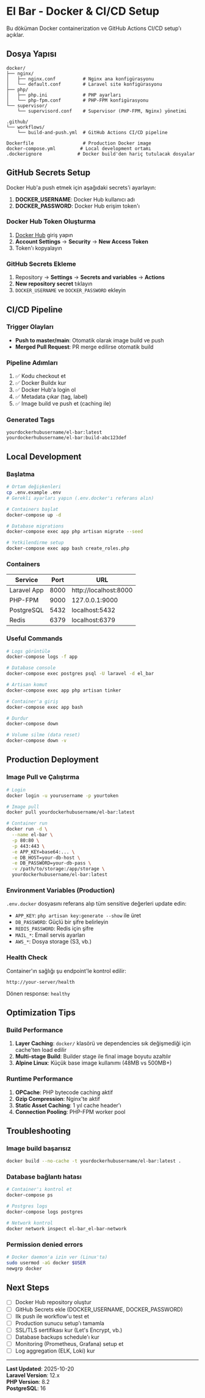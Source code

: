 # El Bar - Docker & CI/CD Setup

Bu döküman Docker containerization ve GitHub Actions CI/CD setup'ı açıklar.

## Dosya Yapısı

```
docker/
├── nginx/
│   ├── nginx.conf          # Nginx ana konfigürasyonu
│   └── default.conf        # Laravel site konfigürasyonu
├── php/
│   ├── php.ini             # PHP ayarları
│   └── php-fpm.conf        # PHP-FPM konfigürasyonu
└── supervisor/
    └── supervisord.conf    # Supervisor (PHP-FPM, Nginx) yönetimi

.github/
└── workflows/
    └── build-and-push.yml  # GitHub Actions CI/CD pipeline

Dockerfile                  # Production Docker image
docker-compose.yml         # Local development ortamı
.dockerignore             # Docker build'den hariç tutulacak dosyalar
```

## GitHub Secrets Setup

Docker Hub'a push etmek için aşağıdaki secrets'i ayarlayın:

1. **DOCKER_USERNAME**: Docker Hub kullanıcı adı
2. **DOCKER_PASSWORD**: Docker Hub erişim token'ı

### Docker Hub Token Oluşturma

1. [Docker Hub](https://hub.docker.com) giriş yapın
2. **Account Settings** → **Security** → **New Access Token**
3. Token'ı kopyalayın

### GitHub Secrets Ekleme

1. Repository → **Settings** → **Secrets and variables** → **Actions**
2. **New repository secret** tıklayın
3. `DOCKER_USERNAME` ve `DOCKER_PASSWORD` ekleyin

## CI/CD Pipeline

### Trigger Olayları

- **Push to master/main**: Otomatik olarak image build ve push
- **Merged Pull Request**: PR merge edilirse otomatik build

### Pipeline Adımları

1. ✅ Kodu checkout et
2. ✅ Docker Buildx kur
3. ✅ Docker Hub'a login ol
4. ✅ Metadata çıkar (tag, label)
5. ✅ Image build ve push et (caching ile)

### Generated Tags

```
yourdockerhubusername/el-bar:latest
yourdockerhubusername/el-bar:build-abc123def
```

## Local Development

### Başlatma

```bash
# Ortam değişkenleri
cp .env.example .env
# Gerekli ayarları yapın (.env.docker'ı referans alın)

# Containers başlat
docker-compose up -d

# Database migrations
docker-compose exec app php artisan migrate --seed

# Yetkilendirme setup
docker-compose exec app bash create_roles.php
```

### Containers

| Service | Port | URL |
|---------|------|-----|
| Laravel App | 8000 | http://localhost:8000 |
| PHP-FPM | 9000 | 127.0.0.1:9000 |
| PostgreSQL | 5432 | localhost:5432 |
| Redis | 6379 | localhost:6379 |

### Useful Commands

```bash
# Logs görüntüle
docker-compose logs -f app

# Database console
docker-compose exec postgres psql -U laravel -d el_bar

# Artisan komut
docker-compose exec app php artisan tinker

# Container'a giriş
docker-compose exec app bash

# Durdur
docker-compose down

# Volume silme (data reset)
docker-compose down -v
```

## Production Deployment

### Image Pull ve Çalıştırma

```bash
# Login
docker login -u yourusername -p yourtoken

# Image pull
docker pull yourdockerhubusername/el-bar:latest

# Container run
docker run -d \
  --name el-bar \
  -p 80:80 \
  -p 443:443 \
  -e APP_KEY=base64:... \
  -e DB_HOST=your-db-host \
  -e DB_PASSWORD=your-db-pass \
  -v /path/to/storage:/app/storage \
  yourdockerhubusername/el-bar:latest
```

### Environment Variables (Production)

`.env.docker` dosyasını referans alıp tüm sensitive değerleri update edin:

- `APP_KEY`: `php artisan key:generate --show` ile üret
- `DB_PASSWORD`: Güçlü bir şifre belirleyin
- `REDIS_PASSWORD`: Redis için şifre
- `MAIL_*`: Email servis ayarları
- `AWS_*`: Dosya storage (S3, vb.)

### Health Check

Container'ın sağlığı şu endpoint'le kontrol edilir:

```
http://your-server/health
```

Dönen response: `healthy`

## Optimization Tips

### Build Performance

1. **Layer Caching**: `docker/` klasörü ve dependencies sık değişmediği için cache'ten load edilir
2. **Multi-stage Build**: Builder stage ile final image boyutu azaltılır
3. **Alpine Linux**: Küçük base image kullanımı (48MB vs 500MB+)

### Runtime Performance

1. **OPCache**: PHP bytecode caching aktif
2. **Gzip Compression**: Nginx'te aktif
3. **Static Asset Caching**: 1 yıl cache header'ı
4. **Connection Pooling**: PHP-FPM worker pool

## Troubleshooting

### Image build başarısız

```bash
docker build --no-cache -t yourdockerhubusername/el-bar:latest .
```

### Database bağlantı hatası

```bash
# Container'ı kontrol et
docker-compose ps

# Postgres logs
docker-compose logs postgres

# Network kontrol
docker network inspect el-bar_el-bar-network
```

### Permission denied errors

```bash
# Docker daemon'a izin ver (Linux'ta)
sudo usermod -aG docker $USER
newgrp docker
```

## Next Steps

- [ ] Docker Hub repository oluştur
- [ ] GitHub Secrets ekle (DOCKER_USERNAME, DOCKER_PASSWORD)
- [ ] Ilk push ile workflow'u test et
- [ ] Production sunucu setup'ı tamamla
- [ ] SSL/TLS sertifikası kur (Let's Encrypt, vb.)
- [ ] Database backups schedule'ı kur
- [ ] Monitoring (Prometheus, Grafana) setup et
- [ ] Log aggregation (ELK, Loki) kur

---

**Last Updated**: 2025-10-20  
**Laravel Version**: 12.x  
**PHP Version**: 8.2  
**PostgreSQL**: 16
